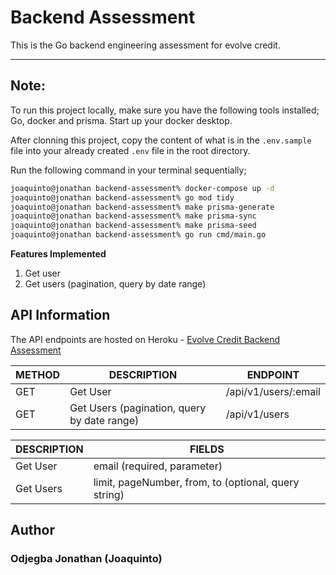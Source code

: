 # Backend Assessment
This is the Go backend engineering assessment for evolve credit. 
___

## Note:
To run this project locally, make sure you have the following tools installed; Go, docker and prisma. Start up your docker desktop.

After clonning this project, copy the content of what is in the ```.env.sample``` file into your already created ```.env``` file in the root directory.

Run the following command in your terminal sequentially;

```bash
joaquinto@jonathan backend-assessment% docker-compose up -d
joaquinto@jonathan backend-assessment% go mod tidy
joaquinto@jonathan backend-assessment% make prisma-generate
joaquinto@jonathan backend-assessment% make prisma-sync
joaquinto@jonathan backend-assessment% make prisma-seed
joaquinto@jonathan backend-assessment% go run cmd/main.go
 ```

**Features Implemented**
1. Get user
2. Get users (pagination, query by date range)

## API Information
The API endpoints are hosted on Heroku - [Evolve Credit Backend Assessment](https://github.com/joaquinto/backend-assessment)

|METHOD  |DESCRIPTION                        |ENDPOINT                                  |
|------- |-----------------------------------|------------------------------------------|
|GET    |Get User                            |/api/v1/users/:email                       |
|GET    |Get Users (pagination, query by date range)                           |/api/v1/users                        |

|DESCRIPTION         |FIELDS                                                    |                 
|--------------------|-------------------------------------------------------------------|
|Get User             |email (required, parameter)                              |
|Get Users             |limit, pageNumber, from, to (optional, query string)                                                    |


## Author
### Odjegba Jonathan (Joaquinto)